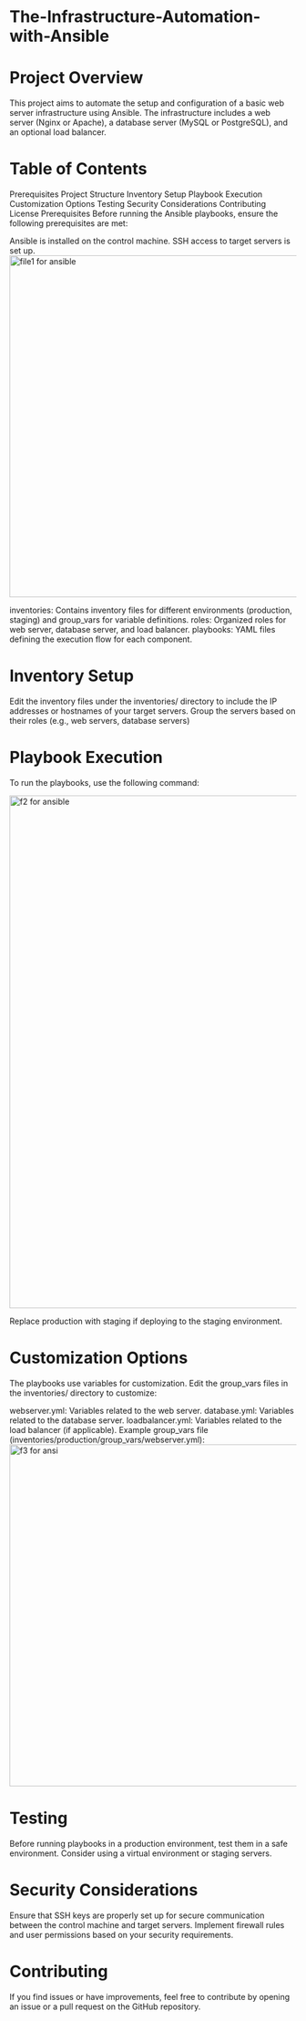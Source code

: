 # The-Infrastructure-Automation-with-Ansible

# Project Overview

This project aims to automate the setup and configuration of a basic web server infrastructure using Ansible. The infrastructure includes a web server (Nginx or Apache), a database server (MySQL or PostgreSQL), and an optional load balancer.

# Table of Contents

Prerequisites
Project Structure
Inventory Setup
Playbook Execution
Customization Options
Testing
Security Considerations
Contributing
License
Prerequisites
Before running the Ansible playbooks, ensure the following prerequisites are met:

Ansible is installed on the control machine.
SSH access to target servers is set up.
<img width="600" alt="file1 for ansible" src="https://github.com/fouzia0/The-Infrastructure-Automation-with-Ansible/assets/146019530/35a420bb-be92-4493-bddb-92f2612719ad">

inventories: Contains inventory files for different environments (production, staging) and group_vars for variable definitions.
roles: Organized roles for web server, database server, and load balancer.
playbooks: YAML files defining the execution flow for each component.

# Inventory Setup

Edit the inventory files under the inventories/ directory to include the IP addresses or hostnames of your target servers. Group the servers based on their roles (e.g., web servers, database servers)

# Playbook Execution

To run the playbooks, use the following command:

<img width="900" alt="f2 for ansible" src="https://github.com/fouzia0/The-Infrastructure-Automation-with-Ansible/assets/146019530/21eb5e9a-1235-4490-a828-3d1ee26e942e">


Replace production with staging if deploying to the staging environment.

# Customization Options

The playbooks use variables for customization. Edit the group_vars files in the inventories/ directory to customize:

webserver.yml: Variables related to the web server.
database.yml: Variables related to the database server.
loadbalancer.yml: Variables related to the load balancer (if applicable).
Example group_vars file (inventories/production/group_vars/webserver.yml):
<img width="600" alt="f3 for ansi" src="https://github.com/fouzia0/The-Infrastructure-Automation-with-Ansible/assets/146019530/cf3696ff-39eb-4a8f-8e2d-d8e22bc627f9">

# Testing

Before running playbooks in a production environment, test them in a safe environment. Consider using a virtual environment or staging servers.

# Security Considerations

Ensure that SSH keys are properly set up for secure communication between the control machine and target servers. Implement firewall rules and user permissions based on your security requirements.

# Contributing

If you find issues or have improvements, feel free to contribute by opening an issue or a pull request on the GitHub repository.


